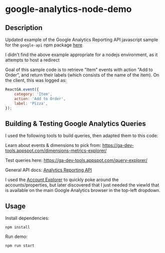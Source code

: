 # google-analytics-node-demo


## Description

Updated example of the Google Analytics Reporting API javascript sample for the `google-api` npm package [here](https://github.com/googleapis/google-api-nodejs-client/blob/master/samples/analyticsReporting/batchGet.js)

I didn't find the above example appropriate for a nodejs environment, as it attempts to host a redirect 

Goal of this sample code is to retrieve "Item" events with action "Add to Order",
and return their labels (which consists of the name of the item).
On the client, this was logged as:

```js
ReactGA.event({
    category: 'Item',
    action: 'Add to Order',
    label: 'Pizza',
});
```

## Building & Testing Google Analytics Queries

I used the following tools to build queries, then adapted them to this code:

Learn about events & dimensions to pick from:
https://ga-dev-tools.appspot.com/dimensions-metrics-explorer/

Test queries here:
https://ga-dev-tools.appspot.com/query-explorer/

General API docs: [Analytics Reporting API](https://developers.google.com/analytics/devguides/reporting/core/v4)

I used the [Account Explorer](https://ga-dev-tools.appspot.com/account-explorer/) to quickly poke around the
accounts/properties, but later discovered that I just needed the viewId that is available on the main
Google Analytics browser in the top-left dropdown.

## Usage

Install dependencies:

```
npm install
```

Run demo:

```
npm run start
```
